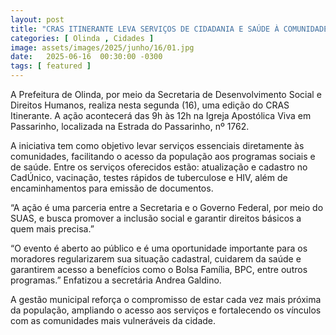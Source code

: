 ```yaml
---
layout: post
title: "CRAS ITINERANTE LEVA SERVIÇOS DE CIDADANIA E SAÚDE À COMUNIDADE DE PASSARINHO NESTA SEGUNDA"
categories: [ Olinda , Cidades ]
image: assets/images/2025/junho/16/01.jpg
date:   2025-06-16  00:30:00 -0300
tags: [ featured ]
---
```

A Prefeitura de Olinda, por meio da Secretaria de Desenvolvimento Social e Direitos Humanos, realiza nesta segunda (16), uma edição do CRAS Itinerante. A ação acontecerá das 9h às 12h na Igreja Apostólica Viva em Passarinho, localizada na Estrada do Passarinho, nº 1762.

A iniciativa tem como objetivo levar serviços essenciais diretamente às comunidades, facilitando o acesso da população aos programas sociais e de saúde. Entre os serviços oferecidos estão: atualização e cadastro no CadÚnico, vacinação, testes rápidos de tuberculose e HIV, além de encaminhamentos para emissão de documentos.

“A ação é uma parceria entre a Secretaria e o Governo Federal, por meio do SUAS, e busca promover a inclusão social e garantir direitos básicos a quem mais precisa.”

“O evento é aberto ao público e é uma oportunidade importante para os moradores regularizarem sua situação cadastral, cuidarem da saúde e garantirem acesso a benefícios como o Bolsa Família, BPC, entre outros programas.” Enfatizou a secretária Andrea Galdino.

A gestão municipal reforça o compromisso de estar cada vez mais próxima da população, ampliando o acesso aos serviços e fortalecendo os vínculos com as comunidades mais vulneráveis da cidade.
